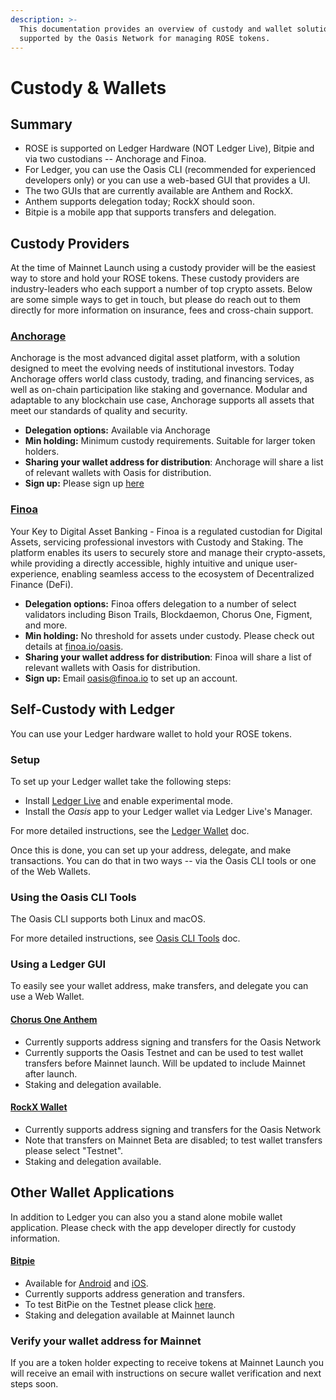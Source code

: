 ```yaml
---
description: >-
  This documentation provides an overview of custody and wallet solutions
  supported by the Oasis Network for managing ROSE tokens.
---
```


# Custody & Wallets

## Summary

* ROSE is supported on Ledger Hardware \(NOT Ledger Live\), Bitpie and via two custodians -- Anchorage and Finoa.
* For Ledger, you can use the Oasis CLI \(recommended for experienced developers only\) or you can use a web-based GUI that provides a UI.
* The two GUIs that are currently available are Anthem and RockX.
* Anthem supports delegation today; RockX should soon.
* Bitpie is a mobile app that supports transfers and delegation. 

## Custody Providers

At the time of Mainnet Launch using a custody provider will be the easiest way to store and hold your ROSE tokens. These custody providers are industry-leaders who each support a number of top crypto assets. Below are some simple ways to get in touch, but please do reach out to them directly for more information on insurance, fees and cross-chain support.

### [Anchorage](https://anchorage.com/)

Anchorage is the most advanced digital asset platform, with a solution designed to meet the evolving needs of institutional investors. Today Anchorage offers world class custody, trading, and financing services, as well as on-chain participation like staking and governance. Modular and adaptable to any blockchain use case, Anchorage supports all assets that meet our standards of quality and security.

* **Delegation options:** Available via Anchorage
* **Min holding:** Minimum custody requirements. Suitable for larger token holders. 
* **Sharing your wallet address for distribution**: Anchorage will share a list of relevant wallets with Oasis for distribution.
* **Sign up:** Please sign up [here](https://web.anchorage.com/anchorage-oasis)

### [Finoa](https://finoa.io/)

Your Key to Digital Asset Banking - Finoa is a regulated custodian for Digital Assets, servicing professional investors with Custody and Staking. The platform enables its users to securely store and manage their crypto-assets, while providing a directly accessible, highly intuitive and unique user-experience, enabling seamless access to the ecosystem of Decentralized Finance \(DeFi\).

* **Delegation options:** Finoa offers delegation to a number of select validators including Bison Trails, Blockdaemon, Chorus One, Figment, and more.
* **Min holding:** No threshold for assets under custody. Please check out details at [finoa.io/oasis](www.finoa.io/oasis).
* **Sharing your wallet address for distribution**: Finoa will share a list of relevant wallets with Oasis for distribution.
* **Sign up:** Email [oasis@finoa.io](mailto:oasis@finoa.io) to set up an account.

## Self-Custody with Ledger

You can use your Ledger hardware wallet to hold your ROSE tokens.

### Setup

To set up your Ledger wallet take the following steps:

* Install [Ledger Live](https://www.ledger.com/ledger-live) and enable experimental mode.
* Install the _Oasis_ app to your Ledger wallet via Ledger Live's Manager.

For more detailed instructions, see the [Ledger Wallet](ledger-wallet.md) doc.

Once this is done, you can set up your address, delegate, and make transactions. You can do that in two ways -- via the Oasis CLI tools or one of the Web Wallets.

### Using the Oasis CLI Tools

The Oasis CLI supports both Linux and macOS.

For more detailed instructions, see [Oasis CLI Tools](../oasis-cli-tools/) doc.

### Using a Ledger GUI

To easily see your wallet address, make transfers, and delegate you can use a Web Wallet.

#### [Chorus One Anthem](https://anthem.chorus.one/)

* Currently supports address signing and transfers for the Oasis Network
* Currently supports the Oasis Testnet and can be used to test wallet transfers before Mainnet launch. Will be updated to include Mainnet after launch.
* Staking and delegation available.

#### [RockX Wallet](https://oasis-wallet.rockx.com/)

* Currently supports address signing and transfers for the Oasis Network
* Note that transfers on Mainnet Beta are disabled; to test wallet transfers please select "Testnet".
* Staking and delegation available.

## Other Wallet Applications

In addition to Ledger you can also you a stand alone mobile wallet application. Please check with the app developer directly for custody information.

#### [Bitpie](https://bitpie.com/)

* Available for [Android](https://play.google.com/store/apps/details?id=com.bitpie) and [iOS](https://apps.apple.com/us/app/bitpie-wallet/id1481314229).
* Currently supports address generation and transfers.
* To test BitPie on the Testnet please click [here](https://docs.oasis.dev/general/wallet-support/testing-bitpie).
* Staking and delegation available at Mainnet launch

### Verify your wallet address for Mainnet

If you are a token holder expecting to receive tokens at Mainnet Launch you will receive an email with instructions on secure wallet verification and next steps soon.




